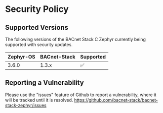 # Security Policy

## Supported Versions

The following versions of the BACnet Stack C Zephyr
currently being supported with security updates.

| Zephyr-OS  | BACnet-Stack | Supported          |
| ---------- | ------------ | ------------------ |
| 3.6.0      | 1.3.x        | :white_check_mark: |

## Reporting a Vulnerability

Please use the "issues" feature of Github to report a vulnerability,
where it will be tracked until it is resolved.
https://github.com/bacnet-stack/bacnet-stack-zephyr/issues
